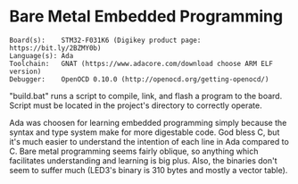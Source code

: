 # Bare Metal Embedded Programming

    Board(s):    STM32-F031K6 (Digikey product page: https://bit.ly/2BZMY0b)
    Language(s): Ada
    Toolchain:   GNAT (https://www.adacore.com/download choose ARM ELF version)
    Debugger:    OpenOCD 0.10.0 (http://openocd.org/getting-openocd/)


"build.bat" runs a script to compile, link, and flash a program to the board.
Script must be located in the project's directory to correctly operate.


Ada was choosen for learning embedded programming simply because the syntax and type system make for more digestable code.
God bless C, but it's much easier to understand the intention of each line in Ada compared to C.
Bare metal programming seems fairly oblique, so anything which facilitates understanding and learning is big plus.
Also, the binaries don't seem to suffer much (LED3's binary is 310 bytes and mostly a vector table).
